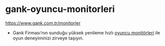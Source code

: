 # gank-oyuncu-monitorleri
https://www.gank.com.tr/monitorler


- Gank Firması’nın sunduğu yüksek yenileme hızlı [oyuncu monitörleri](https://www.gank.com.tr/monitorler) ile oyun deneyiminizi zirveye taşıyın.
